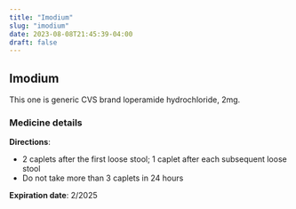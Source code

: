 ```yaml
---
title: "Imodium"
slug: "imodium"
date: 2023-08-08T21:45:39-04:00
draft: false
---
```


## Imodium
This one is generic CVS brand loperamide hydrochloride, 2mg.

### Medicine details
**Directions**: 
* 2 caplets after the first loose stool; 1 caplet after each subsequent loose stool
* Do not take more than 3 caplets in 24 hours

**Expiration date**: 2/2025
